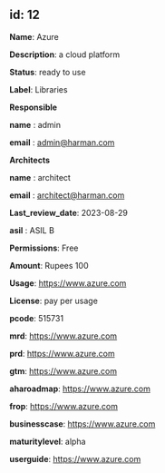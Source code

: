 ## id: 12

 **Name**: Azure

**Description**: a cloud platform

**Status**: ready to use

**Label**: Libraries

**Responsible**

   **name** : admin

   **email** : admin@harman.com
 
**Architects**

   **name** : architect

   **email** : architect@harman.com

**Last_review_date**: 2023-08-29

**asil** : ASIL B

**Permissions**: Free

**Amount**: Rupees 100 

**Usage**: https://www.azure.com

**License**: pay per usage

**pcode**: 515731

**mrd**: https://www.azure.com

**prd**: https://www.azure.com

**gtm**: https://www.azure.com

**aharoadmap**: https://www.azure.com

**frop**: https://www.azure.com

**businesscase**: https://www.azure.com

**maturitylevel**: alpha

**userguide**: https://www.azure.com

